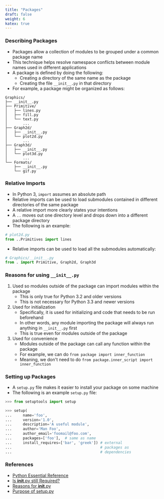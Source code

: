 ```yaml
---
title: "Packages"
draft: false
weight: 6
katex: true
---
```


### Describing Packages
- Packages allow a collection of modules to be grouped under a common package name
- This technique helps resolve namespace conflicts between module names used in different applications
- A package is defined by doing the following:
	- Creating a directory of the same name as the package
	- Creating the file `__init__.py` in that directory
- For example, a package might be organized as follows:

```
Graphics/
├── __init__.py
├── Primitive/
│   ├── lines.py
│   ├── fill.py
│   └── text.py
│       ...
├── Graph2d/
│   ├── __init__.py
│   └── plot2d.py
│       ...
├── Graph3d/
│   ├── __init__.py
│   └── plot3d.py
│       ...
└── Formats/
    ├── __init__.py
    └── gif.py
```

### Relative Imports
- In Python 3, `import` assumes an absolute path
- Relative imports can be used to load submodules contained in different directories of the same package
- A relative import more clearly states your intentions
- A `..` moves out one directory level and drops down into a different package directory
- The following is an example:

```python
# plot2d.py
from ..Primitives import lines
```

- Relative imports can be used to load all the submodules automatically:

```python
# Graphics/__init__.py
from . import Primitive, Graph2d, Graph3d
```

### Reasons for using `__init__.py`
1. Used so modules outside of the package can import modules within the package
	- This is only true for Python 3.2 and older versions
	- This is not necessary for Python 3.3 and newer versions
2. Used for initialization
	- Specifically, it is used for initializing and code that needs to be run beforehand
	- In other words, any module importing the package will always run anything in `__init__.py` first
	- This is true even for modules outside of the package
3. Used for convenience
	- Modules outside of the package can call any function within the package
	- For example, we can do `from package import inner_function`
	- Meaning, we don't need to do `from package.inner_script import inner_function`

### Setting up Packages
- A `setup.py` file makes it easier to install your package on some machine
- The following is an example `setup.py` file:

```python
>>> from setuptools import setup

>>> setup(
...     name='foo',
...     version='1.0',
...     description='A useful module',
...     author='Man Foo',
...     author_email='foomail@foo.com',
...     packages=['foo'],  # same as name
...     install_requires=['bar', 'greek']) # external 
...                                        # packages as 
...                                        # dependencies
```

### References
- [Python Essential Reference](http://index-of.co.uk/Python/Python%20Essential%20Reference,%20Fourth%20Edition.pdf)
- [Is __init__.py still Required?](https://stackoverflow.com/a/48804718/12777044)
- [Reasons for __init__.py](https://stackoverflow.com/a/29509611/12777044)
- [Purpose of setup.py](https://stackoverflow.com/a/39811884/12777044)

